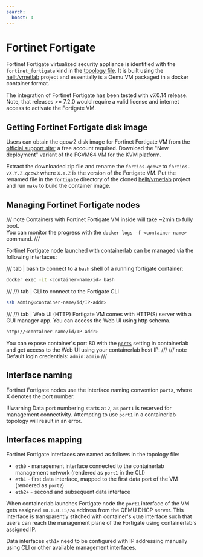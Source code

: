 ```yaml
---
search:
  boost: 4
---
```

# Fortinet Fortigate

Fortinet Fortigate virtualized security appliance is identified with the `fortinet_fortigate` kind in the [topology file](../topo-def-file.md). It is built using the [hellt/vrnetlab](../vrnetlab.md) project and essentially is a Qemu VM packaged in a docker container format.

The integration of Fortinet Fortigate has been tested with v7.0.14 release. Note, that releases >= 7.2.0 would require a valid license and internet access to activate the Fortigate VM.

## Getting Fortinet Fortigate disk image

Users can obtain the qcow2 disk image for Fortinet Fortigate VM from the [official support site](https://support.fortinet.com/Download/VMImages.aspx); a free account required. Download the "New deployment" variant of the FGVM64 VM for the KVM platform.

Extract the downloaded zip file and rename the `fortios.qcow2` to `fortios-vX.Y.Z.qcow2` where `X.Y.Z` is the version of the Fortigate VM. Put the renamed file in the `fortigate` directory of the cloned [hellt/vrnetlab](https://github.com/hellt/vrnetlab) project and run `make` to build the container image.

## Managing Fortinet Fortigate nodes

/// note
Containers with Fortinet Fortigate VM inside will take ~2min to fully boot.  
You can monitor the progress with the `docker logs -f <container-name>` command.
///

Fortinet Fortigate node launched with containerlab can be managed via the following interfaces:

/// tab | bash
to connect to a `bash` shell of a running fortigate container:

```bash
docker exec -it <container-name/id> bash
```

///
/// tab | CLI
to connect to the Fortigate CLI

```bash
ssh admin@<container-name/id/IP-addr>
```

///
/// tab | Web UI (HTTP)
Fortigate VM comes with HTTP(S) server with a GUI manager app. You can access the Web UI using http schema.

```bash
http://<container-name/id/IP-addr>
```

You can expose container's port 80 with the [`ports`](../nodes.md#ports) setting in containerlab and get access to the Web UI using your containerlab host IP.
///
/// note
Default login credentials: `admin:admin`
///

## Interface naming

Fortinet Fortigate nodes use the interface naming convention `portX`, where X denotes the port number.

!!!warning
    Data port numbering starts at `2`, as `port1` is reserved for management connectivity. Attempting to use `port1` in a containerlab topology will result in an error.

## Interfaces mapping

Fortinet Fortigate interfaces are named as follows in the topology file:

* `eth0` - management interface connected to the containerlab management network (rendered as `port1` in the CLI)
* `eth1` - first data interface, mapped to the first data port of the VM (rendered as `port2`)
* `eth2+` - second and subsequent data interface

When containerlab launches Fortigate node the `port1` interface of the VM gets assigned `10.0.0.15/24` address from the QEMU DHCP server. This interface is transparently stitched with container's `eth0` interface such that users can reach the management plane of the Fortigate using containerlab's assigned IP.

Data interfaces `eth1+` need to be configured with IP addressing manually using CLI or other available management interfaces.
